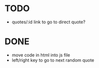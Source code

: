 TODO
====
- quotes/:id link to go to direct quote?


DONE
====
- move code in html into js file
- left/right key to go to next random quote
